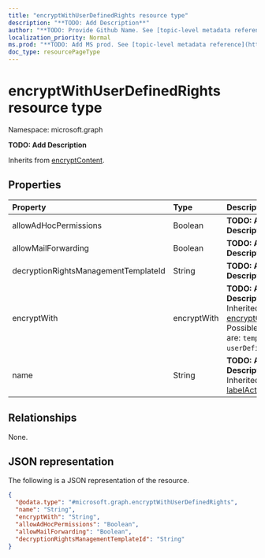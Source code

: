 ```yaml
---
title: "encryptWithUserDefinedRights resource type"
description: "**TODO: Add Description**"
author: "**TODO: Provide Github Name. See [topic-level metadata reference](https://msgo.azurewebsites.net/add/document/guidelines/metadata.html#topic-level-metadata)**"
localization_priority: Normal
ms.prod: "**TODO: Add MS prod. See [topic-level metadata reference](https://msgo.azurewebsites.net/add/document/guidelines/metadata.html#topic-level-metadata)**"
doc_type: resourcePageType
---
```


# encryptWithUserDefinedRights resource type

Namespace: microsoft.graph



**TODO: Add Description**


Inherits from [encryptContent](../resources/encryptcontent.md).

## Properties
|Property|Type|Description|
|:---|:---|:---|
|allowAdHocPermissions|Boolean|**TODO: Add Description**|
|allowMailForwarding|Boolean|**TODO: Add Description**|
|decryptionRightsManagementTemplateId|String|**TODO: Add Description**|
|encryptWith|encryptWith|**TODO: Add Description** Inherited from [encryptContent](../resources/encryptcontent.md). Possible values are: `template`, `userDefinedRights`.|
|name|String|**TODO: Add Description** Inherited from [labelActionBase](../resources/labelactionbase.md)|

## Relationships
None.

## JSON representation
The following is a JSON representation of the resource.
<!-- {
  "blockType": "resource",
  "@odata.type": "microsoft.graph.encryptWithUserDefinedRights"
}
-->
``` json
{
  "@odata.type": "#microsoft.graph.encryptWithUserDefinedRights",
  "name": "String",
  "encryptWith": "String",
  "allowAdHocPermissions": "Boolean",
  "allowMailForwarding": "Boolean",
  "decryptionRightsManagementTemplateId": "String"
}
```

